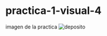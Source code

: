 # practica-1-visual-4
imagen de la practica
![deposito](https://github.com/OswaldoSanchez144/practica-1-visual-4/assets/148667577/0b62a0d1-ab2a-4f1c-9fcf-0c4e340aca2e)
